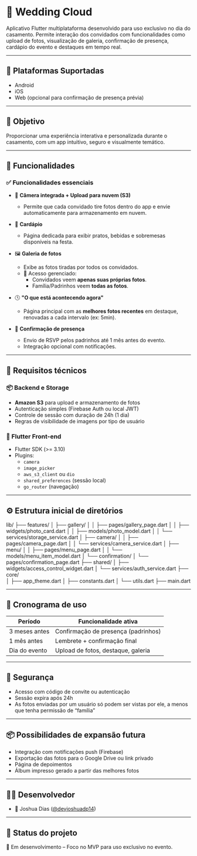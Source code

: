 # 💍 Wedding Cloud

Aplicativo Flutter multiplataforma desenvolvido para uso exclusivo no dia do casamento. Permite interação dos convidados com funcionalidades como upload de fotos, visualização de galeria, confirmação de presença, cardápio do evento e destaques em tempo real.

---

## 📱 Plataformas Suportadas

- Android
- iOS
- Web (opcional para confirmação de presença prévia)

---

## 🎯 Objetivo

Proporcionar uma experiência interativa e personalizada durante o casamento, com um app intuitivo, seguro e visualmente temático.

---

## 🚀 Funcionalidades

### ✅ Funcionalidades essenciais

- 📸 **Câmera integrada + Upload para nuvem (S3)**
    - Permite que cada convidado tire fotos dentro do app e envie automaticamente para armazenamento em nuvem.

- 🥗 **Cardápio**
    - Página dedicada para exibir pratos, bebidas e sobremesas disponíveis na festa.

- 🖼️ **Galeria de fotos**
    - Exibe as fotos tiradas por todos os convidados.
    - 🔐 Acesso gerenciado:
        - Convidados veem **apenas suas próprias fotos**.
        - Família/Padrinhos veem **todas as fotos**.

- 🕓 **"O que está acontecendo agora"**
    - Página principal com as **melhores fotos recentes** em destaque, renovadas a cada intervalo (ex: 5min).

- 📩 **Confirmação de presença**
    - Envio de RSVP pelos padrinhos até 1 mês antes do evento.
    - Integração opcional com notificações.

---

## 🧱 Requisitos técnicos

### 📦 Backend e Storage
- **Amazon S3** para upload e armazenamento de fotos
- Autenticação simples (Firebase Auth ou local JWT)
- Controle de sessão com duração de 24h (1 dia)
- Regras de visibilidade de imagens por tipo de usuário

### 📱 Flutter Front-end
- Flutter SDK (>= 3.10)
- Plugins:
    - `camera`
    - `image_picker`
    - `aws_s3_client` ou `dio`
    - `shared_preferences` (sessão local)
    - `go_router` (navegação)

---

## ⚙️ Estrutura inicial de diretórios

lib/
├── features/
│   ├── gallery/
│   │   ├── pages/gallery_page.dart
│   │   ├── widgets/photo_card.dart
│   │   ├── models/photo_model.dart
│   │   └── services/storage_service.dart
│   ├── camera/
│   │   ├── pages/camera_page.dart
│   │   └── services/camera_service.dart
│   ├── menu/
│   │   ├── pages/menu_page.dart
│   │   └── models/menu_item_model.dart
│   └── confirmation/
│       └── pages/confirmation_page.dart
├── shared/
│   ├── widgets/access_control_widget.dart
│   └── services/auth_service.dart
├── core/           
│   ├── app_theme.dart
│   ├── constants.dart
│   └── utils.dart
├── main.dart

---

## 📆 Cronograma de uso

| Período        | Funcionalidade ativa                 |
|----------------|--------------------------------------|
| 3 meses antes  | Confirmação de presença (padrinhos)  |
| 1 mês antes    | Lembrete + confirmação final         |
| Dia do evento  | Upload de fotos, destaque, galeria   |

---

## 🔐 Segurança

- Acesso com código de convite ou autenticação
- Sessão expira após 24h
- As fotos enviadas por um usuário só podem ser vistas por ele, a menos que tenha permissão de “família”

---

## 📦 Possibilidades de expansão futura

- Integração com notificações push (Firebase)
- Exportação das fotos para o Google Drive ou link privado
- Página de depoimentos
- Álbum impresso gerado a partir das melhores fotos

---

## 👨‍💻 Desenvolvedor

- 👤 Joshua Dias ([@devjoshuadp14](https://www.linkedin.com/in/devjoshuadp14/))

---

## 📌 Status do projeto

🚧 Em desenvolvimento – Foco no MVP para uso exclusivo no evento.

